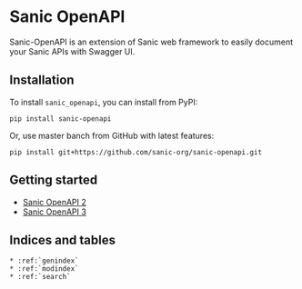 <!--Sanic-OpenAPI documentation master file, created by
sphinx-quickstart on Sat Jul 13 15:53:30 2019.
You can adapt this file completely to your liking, but it should at least
contain the root `toctree` directive.-->

# Sanic OpenAPI

Sanic-OpenAPI is an extension of Sanic web framework to easily document your Sanic APIs with Swagger UI.

## Installation

To install `sanic_openapi`, you can install from PyPI:

```shell
pip install sanic-openapi
```

Or, use master banch from GitHub with latest features:

```shell
pip install git+https://github.com/sanic-org/sanic-openapi.git
```

## Getting started

* [Sanic OpenAPI 2](/sanic_openapi2/index)
* [Sanic OpenAPI 3](/sanic_openapi3/index)

## Indices and tables

```eval_rst
* :ref:`genindex`
* :ref:`modindex`
* :ref:`search`
```
